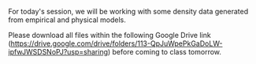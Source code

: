 For today's session, we will be working with some density data generated from empirical and physical models.

Please download all files within the following Google Drive link (https://drive.google.com/drive/folders/113-QpJuWpePkGaDoLW-ipfwJWSDSNoPJ?usp=sharing) before coming to class tomorrow.
